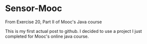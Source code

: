 # Sensor-Mooc
From Exercise 20, Part II of Mooc's Java course

This is my first actual post to github. I decided to use a project I just completed for Mooc's online java course.
